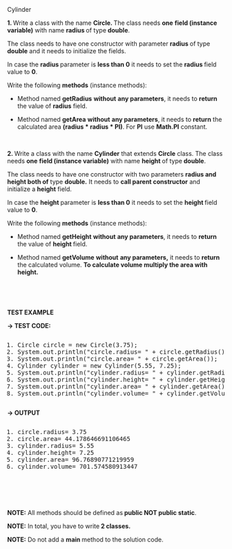 <div class="instructions--content--1JI0g"><div class="instructions--title--3vSDk" data-purpose="exercise-title">Cylinder</div><div class="instructions--description--2Qd_w"><p><strong>1. </strong>Write a class with the name <strong>Circle. </strong>The class needs <strong>one</strong> <strong>field (instance variable)</strong> with name <strong>radius </strong>of type<strong> double</strong>.</p><p>The class needs to have one constructor with parameter <strong>radius </strong>of type <strong>double</strong> and it needs to initialize the fields.</p><p>In case the <strong>radius </strong>parameter is <strong>less than 0</strong> it needs to set the <strong>radius </strong>field value to <strong>0</strong>.</p><p>Write the following <strong>methods</strong> (instance methods):</p><ul><li><p>Method named <strong>getRadius</strong> <strong>without</strong> <strong>any parameters</strong>, it needs to <strong>return</strong> the value of <strong>radius</strong> field.</p></li><li><p>Method named <strong>getArea</strong> <strong>without</strong> <strong>any parameters</strong>, it needs to <strong>return</strong> the calculated area <strong>(radius * radius * PI)</strong>. For <strong>PI</strong> use <strong>Math.PI</strong> constant.</p></li></ul><p><br></p><p><strong>2. </strong>Write a class with the name <strong>Cylinder</strong> that extends <strong>Circle</strong> class. The class needs <strong>one</strong> <strong>field (instance variable)</strong> with name <strong>height </strong>of type<strong> double</strong>.</p><p>The class needs to have one constructor with two parameters <strong>radius and height both of</strong> type <strong>double.</strong> It needs to <strong>call parent constructor</strong> and initialize a <strong>height</strong> field.</p><p>In case the <strong>height </strong>parameter is <strong>less than 0</strong> it needs to set the <strong>height </strong>field value to <strong>0</strong>.</p><p>Write the following <strong>methods</strong> (instance methods):</p><ul><li><p>Method named <strong>getHeight</strong> <strong>without</strong> <strong>any parameters</strong>, it needs to <strong>return</strong> the value of <strong>height </strong>field.</p></li><li><p>Method named <strong>getVolume</strong> <strong>without</strong> <strong>any parameters,</strong> it needs to <strong>return</strong> the calculated volume. <strong>To calculate volume multiply the area with height.</strong></p></li></ul><p><br></p><p><br></p><p><strong>TEST EXAMPLE</strong></p><p><strong>→ TEST CODE:</strong></p><div class="ud-component--base-components--code-block" ng-non-bindable=""><div><pre class="prettyprint linenums prettyprinted" role="presentation" style=""><ol class="linenums"><li class="L0"><span class="typ">Circle</span><span class="pln"> circle </span><span class="pun">=</span><span class="pln"> </span><span class="kwd">new</span><span class="pln"> </span><span class="typ">Circle</span><span class="pun">(</span><span class="lit">3.75</span><span class="pun">);</span></li><li class="L1"><span class="typ">System</span><span class="pun">.</span><span class="kwd">out</span><span class="pun">.</span><span class="pln">println</span><span class="pun">(</span><span class="str">"circle.radius= "</span><span class="pln"> </span><span class="pun">+</span><span class="pln"> circle</span><span class="pun">.</span><span class="pln">getRadius</span><span class="pun">());</span></li><li class="L2"><span class="typ">System</span><span class="pun">.</span><span class="kwd">out</span><span class="pun">.</span><span class="pln">println</span><span class="pun">(</span><span class="str">"circle.area= "</span><span class="pln"> </span><span class="pun">+</span><span class="pln"> circle</span><span class="pun">.</span><span class="pln">getArea</span><span class="pun">());</span></li><li class="L3"><span class="typ">Cylinder</span><span class="pln"> cylinder </span><span class="pun">=</span><span class="pln"> </span><span class="kwd">new</span><span class="pln"> </span><span class="typ">Cylinder</span><span class="pun">(</span><span class="lit">5.55</span><span class="pun">,</span><span class="pln"> </span><span class="lit">7.25</span><span class="pun">);</span></li><li class="L4"><span class="typ">System</span><span class="pun">.</span><span class="kwd">out</span><span class="pun">.</span><span class="pln">println</span><span class="pun">(</span><span class="str">"cylinder.radius= "</span><span class="pln"> </span><span class="pun">+</span><span class="pln"> cylinder</span><span class="pun">.</span><span class="pln">getRadius</span><span class="pun">());</span></li><li class="L5"><span class="typ">System</span><span class="pun">.</span><span class="kwd">out</span><span class="pun">.</span><span class="pln">println</span><span class="pun">(</span><span class="str">"cylinder.height= "</span><span class="pln"> </span><span class="pun">+</span><span class="pln"> cylinder</span><span class="pun">.</span><span class="pln">getHeight</span><span class="pun">());</span></li><li class="L6"><span class="typ">System</span><span class="pun">.</span><span class="kwd">out</span><span class="pun">.</span><span class="pln">println</span><span class="pun">(</span><span class="str">"cylinder.area= "</span><span class="pln"> </span><span class="pun">+</span><span class="pln"> cylinder</span><span class="pun">.</span><span class="pln">getArea</span><span class="pun">());</span></li><li class="L7"><span class="typ">System</span><span class="pun">.</span><span class="kwd">out</span><span class="pun">.</span><span class="pln">println</span><span class="pun">(</span><span class="str">"cylinder.volume= "</span><span class="pln"> </span><span class="pun">+</span><span class="pln"> cylinder</span><span class="pun">.</span><span class="pln">getVolume</span><span class="pun">());</span></li></ol></pre></div></div><p><strong>→ OUTPUT</strong></p><div class="ud-component--base-components--code-block" ng-non-bindable=""><div><pre class="prettyprint linenums prettyprinted" role="presentation" style=""><ol class="linenums"><li class="L0"><span class="pln">circle</span><span class="pun">.</span><span class="pln">radius</span><span class="pun">=</span><span class="pln"> </span><span class="lit">3.75</span></li><li class="L1"><span class="pln">circle</span><span class="pun">.</span><span class="pln">area</span><span class="pun">=</span><span class="pln"> </span><span class="lit">44.178646691106465</span></li><li class="L2"><span class="pln">cylinder</span><span class="pun">.</span><span class="pln">radius</span><span class="pun">=</span><span class="pln"> </span><span class="lit">5.55</span></li><li class="L3"><span class="pln">cylinder</span><span class="pun">.</span><span class="pln">height</span><span class="pun">=</span><span class="pln"> </span><span class="lit">7.25</span></li><li class="L4"><span class="pln">cylinder</span><span class="pun">.</span><span class="pln">area</span><span class="pun">=</span><span class="pln"> </span><span class="lit">96.76890771219959</span></li><li class="L5"><span class="pln">cylinder</span><span class="pun">.</span><span class="pln">volume</span><span class="pun">=</span><span class="pln"> </span><span class="lit">701.574580913447</span></li></ol></pre></div></div><p><br></p><p><br></p><p><strong>NOTE:</strong> All <strong>​</strong>methods should be defined as<strong> public NOT public static</strong>.</p><p><strong>NOTE:</strong> In total, you have to write<strong> 2 classes.</strong></p><p><strong>NOTE:</strong> Do not add a <strong>main </strong>method to the solution code.</p></div></div><div class="instructions--drag-handle--ocDGT"></div>